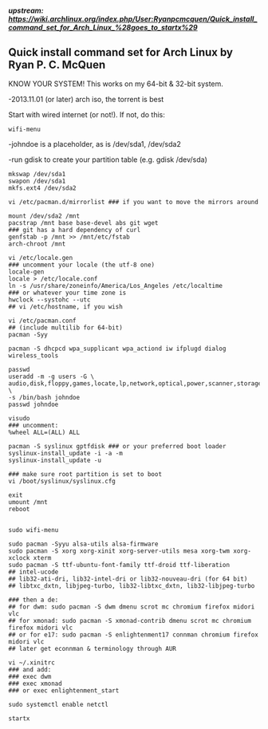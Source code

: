 ##### upstream: https://wiki.archlinux.org/index.php/User:Ryanpcmcquen/Quick_install_command_set_for_Arch_Linux_%28goes_to_startx%29

## Quick install command set for Arch Linux by Ryan P. C. McQuen

KNOW YOUR SYSTEM! This works on my 64-bit & 32-bit system.

-2013.11.01 (or later) arch iso, the torrent is best

Start with wired internet (or not!). If not, do this:

    wifi-menu

-johndoe is a placeholder, as is /dev/sda1, /dev/sda2

-run gdisk to create your partition table (e.g. gdisk /dev/sda)

    mkswap /dev/sda1
    swapon /dev/sda1
    mkfs.ext4 /dev/sda2

    vi /etc/pacman.d/mirrorlist ### if you want to move the mirrors around

    mount /dev/sda2 /mnt
    pacstrap /mnt base base-devel abs git wget
    ### git has a hard dependency of curl
    genfstab -p /mnt >> /mnt/etc/fstab
    arch-chroot /mnt

    vi /etc/locale.gen
    ### uncomment your locale (the utf-8 one)
    locale-gen
    locale > /etc/locale.conf
    ln -s /usr/share/zoneinfo/America/Los_Angeles /etc/localtime
    ### or whatever your time zone is
    hwclock --systohc --utc
    ## vi /etc/hostname, if you wish

    vi /etc/pacman.conf
    ## (include multilib for 64-bit)
    pacman -Syy

    pacman -S dhcpcd wpa_supplicant wpa_actiond iw ifplugd dialog wireless_tools

    passwd
    useradd -m -g users -G \
    audio,disk,floppy,games,locate,lp,network,optical,power,scanner,storage,sys,uucp,video,wheel \
    -s /bin/bash johndoe
    passwd johndoe

    visudo
    ### uncomment:
    %wheel ALL=(ALL) ALL

    pacman -S syslinux gptfdisk ### or your preferred boot loader
    syslinux-install_update -i -a -m
    syslinux-install_update -u

    ### make sure root partition is set to boot
    vi /boot/syslinux/syslinux.cfg

    exit
    umount /mnt
    reboot


    sudo wifi-menu

    sudo pacman -Syyu alsa-utils alsa-firmware
    sudo pacman -S xorg xorg-xinit xorg-server-utils mesa xorg-twm xorg-xclock xterm
    sudo pacman -S ttf-ubuntu-font-family ttf-droid ttf-liberation
    ## intel-ucode
    ## lib32-ati-dri, lib32-intel-dri or lib32-nouveau-dri (for 64 bit)
    ## libtxc_dxtn, libjpeg-turbo, lib32-libtxc_dxtn, lib32-libjpeg-turbo

    ### then a de:
    ## for dwm: sudo pacman -S dwm dmenu scrot mc chromium firefox midori vlc
    ## for xmonad: sudo pacman -S xmonad-contrib dmenu scrot mc chromium firefox midori vlc
    ## or for e17: sudo pacman -S enlightenment17 connman chromium firefox midori vlc
    ## later get econnman & terminology through AUR

    vi ~/.xinitrc
    ### and add:
    ### exec dwm
    ### exec xmonad
    ### or exec enlightenment_start

    sudo systemctl enable netctl

    startx
